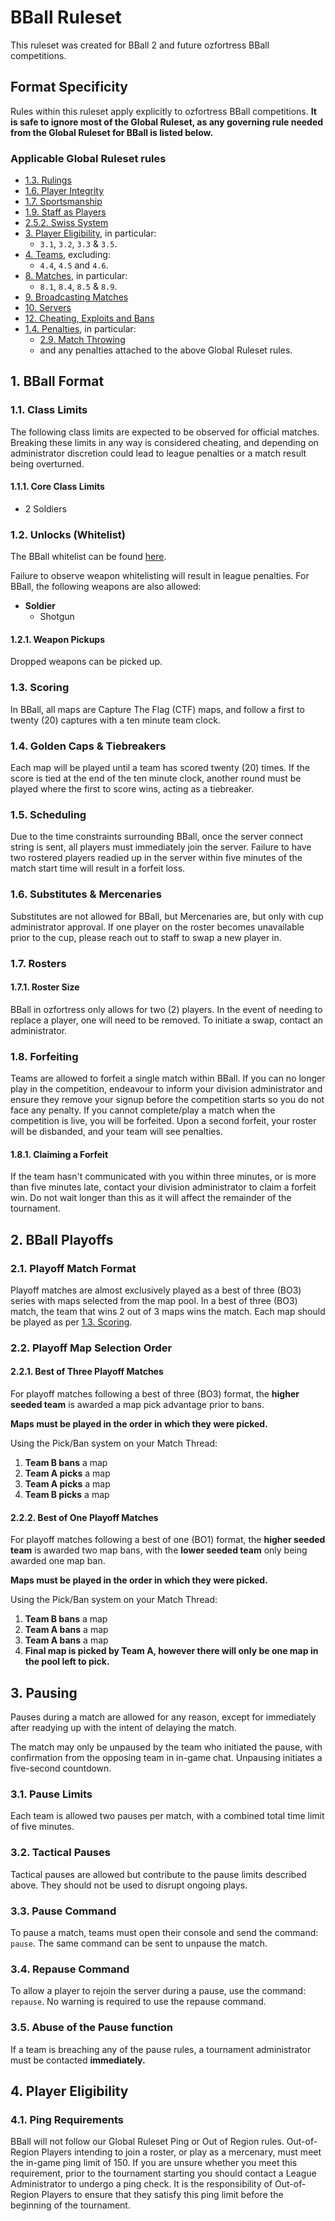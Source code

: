 # BBall Ruleset
This ruleset was created for BBall 2 and future ozfortress BBall competitions.

## Format Specificity
Rules within this ruleset apply explicitly to ozfortress BBall competitions. **It is safe to ignore most of the Global Ruleset, as any governing rule needed from the Global Ruleset for BBall is listed below.**

### Applicable Global Ruleset rules

- [1.3. Rulings](/rules/global#13-rulings)
- [1.6. Player Integrity](/rules/global#16-player-integrity)
- [1.7. Sportsmanship](/rules/global#17-sportsmanship)
- [1.9. Staff as Players](/rules/global#19-staff-as-players)
- [2.5.2. Swiss System](/rules/global#252-swiss-system)
- [3. Player Eligibility](/rules/global#3-player-eligibility), in particular:
    - `3.1`, `3.2`, `3.3` & `3.5`.
- [4. Teams](/rules/global#4-teams), excluding:
    - `4.4`, `4.5` and `4.6`.
- [8. Matches](/rules/global#8-matches), in particular:
    - `8.1`, `8.4`, `8.5` & `8.9`.
- [9. Broadcasting Matches](/rules/global/#9-broadcasting-matches)
- [10. Servers](/rules/global/#10-servers)
- [12. Cheating, Exploits and Bans](/rules/global/#12-cheating-exploits-and-bans)
- [1.4. Penalties](/rules/global#14-penalties), in particular:
    - [2.9. Match Throwing](/rules/global/#29-match-throwing)
    - and any penalties attached to the above Global Ruleset rules.

## 1. BBall Format
### 1.1. Class Limits
The following class limits are expected to be observed for official matches. Breaking these limits in any way is considered cheating, and depending on administrator discretion could lead to league penalties or a match result being overturned.

#### 1.1.1. Core Class Limits
- 2 Soldiers

### 1.2. Unlocks (Whitelist)
The BBall whitelist can be found [here](https://whitelist.tf/ozfortress_bball).

Failure to observe weapon whitelisting will result in league penalties. For BBall, the following weapons are also allowed:

- **Soldier**
    - Shotgun

#### 1.2.1. Weapon Pickups
Dropped weapons can be picked up.

### 1.3. Scoring
In BBall, all maps are Capture The Flag (CTF) maps, and follow a first to twenty (20) captures with a ten minute team clock.

### 1.4. Golden Caps & Tiebreakers
Each map will be played until a team has scored twenty (20) times. If the score is tied at the end of the ten minute clock, another round must be played where the first to score wins, acting as a tiebreaker.

### 1.5. Scheduling 
Due to the time constraints surrounding BBall, once the server connect string is sent, all players must immediately join the server. Failure to have two rostered players readied up in the server within five minutes of the match start time will result in a forfeit loss. 

### 1.6. Substitutes & Mercenaries
Substitutes are not allowed for BBall, but Mercenaries are, but only with cup administrator approval. If one player on the roster becomes unavailable prior to the cup, please reach out to staff to swap a new player in.

### 1.7. Rosters
#### 1.7.1. Roster Size
BBall in ozfortress only allows for two (2) players. In the event of needing to replace a player, one will need to be removed. To initiate a swap, contact an administrator.

### 1.8. Forfeiting
Teams are allowed to forfeit a single match within BBall. If you can no longer play in the competition, endeavour to inform your division administrator and ensure they remove your signup before the competition starts so you do not face any penalty. If you cannot complete/play a match when the competition is live, you will be forfeited. Upon a second forfeit, your roster will be disbanded, and your team will see penalties.

#### 1.8.1. Claiming a Forfeit
If the team hasn't communicated with you within three minutes, or is more than five minutes late, contact your division administrator to claim a forfeit win. Do not wait longer than this as it will affect the remainder of the tournament. 

## 2. BBall Playoffs
### 2.1. Playoff Match Format
Playoff matches are almost exclusively played as a best of three (BO3) series with maps selected from the map pool. In a best of three (BO3) match, the team that wins 2 out of 3 maps wins the match. Each map should be played as per [1.3. Scoring](/rules/bball/#13-scoring).

### 2.2. Playoff Map Selection Order
#### 2.2.1. Best of Three Playoff Matches
For playoff matches following a best of three (BO3) format, the **higher seeded team** is awarded a map pick advantage prior to bans.

**Maps must be played in the order in which they were picked.**

Using the Pick/Ban system on your Match Thread:

1. **Team B bans** a map
2. **Team A picks** a map
3. **Team A picks** a map
4. **Team B picks** a map

#### 2.2.2. Best of One Playoff Matches
For playoff matches following a best of one (BO1) format, the **higher seeded team** is awarded two map bans, with the **lower seeded team** only being awarded one map ban.

**Maps must be played in the order in which they were picked.**

Using the Pick/Ban system on your Match Thread:

1. **Team B bans** a map
2. **Team A bans** a map
3. **Team A bans** a map
4. **Final map is picked by Team A, however there will only be one map in the pool left to pick.**

## 3. Pausing
Pauses during a match are allowed for any reason, except for immediately after readying up with the intent of delaying the match.

The match may only be unpaused by the team who initiated the pause, with confirmation from the opposing team in in-game chat. Unpausing initiates a five-second countdown.

### 3.1. Pause Limits
Each team is allowed two pauses per match, with a combined total time limit of five minutes. 

### 3.2. Tactical Pauses
Tactical pauses are allowed but contribute to the pause limits described above. They should not be used to disrupt ongoing plays.

### 3.3. Pause Command
To pause a match, teams must open their console and send the command: ``pause``. The same command can be sent to unpause the match.

### 3.4. Repause Command
To allow a player to rejoin the server during a pause, use the command: ``repause``. No warning is required to use the repause command.

### 3.5. Abuse of the Pause function
If a team is breaching any of the pause rules, a tournament administrator must be contacted **immediately.**

## 4. Player Eligibility
### 4.1. Ping Requirements
 BBall will not follow our Global Ruleset Ping or Out of Region rules. Out-of-Region Players intending to join a roster, or play as a mercenary, must meet the in-game ping limit of 150. If you are unsure whether you meet this requirement, prior to the tournament starting you should contact a League Administrator to undergo a ping check. It is the responsibility of Out-of-Region Players to ensure that they satisfy this ping limit before the beginning of the tournament. 